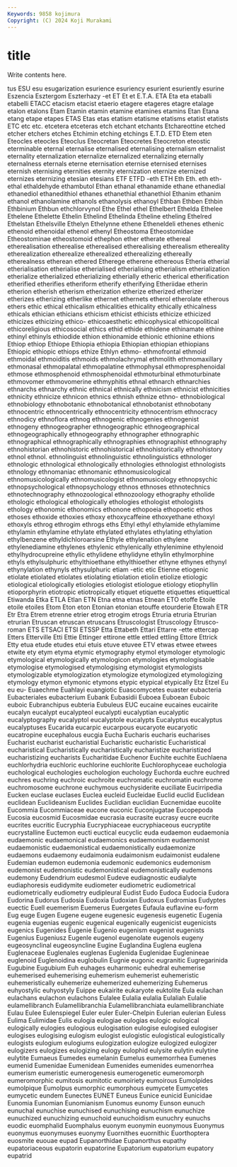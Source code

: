 ```yaml
---
Keywords: 9858 kojimura
Copyright: (C) 2024 Koji Murakami
---
```


# title

Write contents here.



tus ESU esu esugarization esurience esuriency esurient
esuriently esurine Eszencia Esztergom Eszterhazy -et ET Et et E.T.A.
ETA Eta eta etaballi etabelli ETACC etacism etacist etaerio etagere
etageres etagre etalage etalon etalons Etam Etamin etamin etamine etamines
etamins Etan Etana etang etape etapes ETAS Etas etas etatism
etatisme etatisms etatist etatists ETC etc etc. etcetera etceteras etch
etchant etchants Etchareottine etched etcher etchers etches Etchimin etching etchings
E.T.D. ETD Etem eten Eteocles eteocles Eteoclus Eteocretan Eteocretes Eteocreton
eteostic eterminable eternal eternalise eternalised eternalising eternalism eternalist eternality eternalization
eternalize eternalized eternalizing eternally eternalness eternals eterne eternisation eternise eternised
eternises eternish eternising eternities eternity eternization eternize eternized eternizes eternizing
etesian etesians ETF ETFD -eth ETH Eth Eth. eth eth-
ethal ethaldehyde ethambutol Ethan ethanal ethanamide ethane ethanedial ethanediol ethanedithiol
ethanes ethanethial ethanethiol Ethanim ethanim ethanol ethanolamine ethanols ethanolysis ethanoyl
Ethban Ethben Ethbin Ethbinium Ethbun ethchlorvynol Ethe Ethel ethel Ethelbert
Ethelda Ethelee Ethelene Ethelette Ethelin Ethelind Ethelinda Etheline etheling Ethelred
Ethelstan Ethelsville Ethelyn Ethelynne ethene Etheneldeli ethenes ethenic ethenoid ethenoidal
ethenol ethenyl Etheostoma Etheostomidae Etheostominae etheostomoid ethephon ether etherate ethereal
etherealisation etherealise etherealised etherealising etherealism ethereality etherealization etherealize etherealized etherealizing
ethereally etherealness etherean ethered Etherege etherene ethereous Etheria etherial etherialisation
etherialise etherialised etherialising etherialism etherialization etherialize etherialized etherializing etherially etheric
etherical etherification etherified etherifies etheriform etherify etherifying Etheriidae etherin etherion
etherish etherism etherization etherize etherized etherizer etherizes etherizing etherlike ethernet
ethernets etherol etherolate etherous ethers ethic ethical ethicalism ethicalities ethicality
ethically ethicalness ethicals ethician ethicians ethicism ethicist ethicists ethicize ethicized
ethicizes ethicizing ethico- ethicoaesthetic ethicophysical ethicopolitical ethicoreligious ethicosocial ethics ethid
ethide ethidene ethinamate ethine ethinyl ethinyls ethiodide ethion ethionamide ethionic
ethionine ethions Ethiop ethiop Ethiope Ethiopia ethiopia Ethiopian ethiopian ethiopians
Ethiopic ethiopic ethiops ethize Ethlyn ethmo- ethmofrontal ethmoid ethmoidal ethmoiditis
ethmoids ethmolachrymal ethmolith ethmomaxillary ethmonasal ethmopalatal ethmopalatine ethmophysal ethmopresphenoidal ethmose
ethmosphenoid ethmosphenoidal ethmoturbinal ethmoturbinate ethmovomer ethmovomerine ethmyphitis ethnal ethnarch ethnarchies
ethnarchs ethnarchy ethnic ethnical ethnically ethnicism ethnicist ethnicities ethnicity ethnicize
ethnicon ethnics ethnish ethnize ethno- ethnobiological ethnobiology ethnobotanic ethnobotanical ethnobotanist
ethnobotany ethnocentric ethnocentrically ethnocentricity ethnocentrism ethnocracy ethnodicy ethnoflora ethnog ethnogenic
ethnogenies ethnogenist ethnogeny ethnogeographer ethnogeographic ethnogeographical ethnogeographically ethnogeography ethnographer ethnographic
ethnographical ethnographically ethnographies ethnographist ethnography ethnohistorian ethnohistoric ethnohistorical ethnohistorically ethnohistory
ethnol ethnol. ethnolinguist ethnolinguistic ethnolinguistics ethnologer ethnologic ethnological ethnologically ethnologies
ethnologist ethnologists ethnology ethnomaniac ethnomanic ethnomusicological ethnomusicologically ethnomusicologist ethnomusicology ethnopsychic
ethnopsychological ethnopsychology ethnos ethnoses ethnotechnics ethnotechnography ethnozoological ethnozoology ethography etholide
ethologic ethological ethologically ethologies ethologist ethologists ethology ethonomic ethonomics ethonone
ethopoeia ethopoetic ethos ethoses ethoxide ethoxies ethoxy ethoxycaffeine ethoxyethane ethoxyl
ethoxyls ethrog ethrogim ethrogs eths Ethyl ethyl ethylamide ethylamime ethylamin
ethylamine ethylate ethylated ethylates ethylating ethylation ethylbenzene ethyldichloroarsine Ethyle ethylenation
ethylene ethylenediamine ethylenes ethylenic ethylenically ethylenimine ethylenoid ethylhydrocupreine ethylic ethylidene
ethylidyne ethylin ethylmorphine ethyls ethylsulphuric ethylthioethane ethylthioether ethyne ethynes ethynyl
ethynylation ethynyls ethysulphuric etiam -etic etic Etienne etiogenic etiolate etiolated
etiolates etiolating etiolation etiolin etiolize etiologic etiological etiologically etiologies etiologist
etiologue etiology etiophyllin etioporphyrin etiotropic etiotropically etiquet etiquette etiquettes etiquettical
Etiwanda Etka ETLA Etlan ETN Etna etna etnas Etnean ETO
etoffe Etoile etoile etoiles Etom Eton eton Etonian etonian etouffe
etourderie Etowah ETR Etr Etra Etrem etrenne etrier etrog etrogim
etrogs Etruria etruria Etrurian etrurian Etruscan etruscan etruscans Etruscologist Etruscology
Etrusco-roman ETS ETSACI ETSI ETSSP Etta Ettabeth Ettari Ettarre -ette
ettercap Etters Etterville Etti Ettie Ettinger ettirone ettle ettled ettling
Ettore Ettrick Etty etua etude etudes etui etuis etuve etuvee
ETV etwas etwee etwees etwite ety etym etyma etymic etymography
etymol etymologer etymologic etymological etymologically etymologicon etymologies etymologisable etymologise etymologised
etymologising etymologist etymologists etymologizable etymologization etymologize etymologized etymologizing etymology etymon
etymonic etymons etypic etypical etypically Etz Etzel Eu eu eu-
Euaechme Euahlayi euangiotic Euascomycetes euaster eubacteria Eubacteriales eubacterium Eubank Eubasidii
Euboea Euboean Euboic euboic Eubranchipus eubteria Eubuleus EUC eucaine eucaines
eucairite eucalyn eucalypt eucalypteol eucalypti eucalyptian eucalyptic eucalyptography eucalyptol eucalyptole
eucalypts Eucalyptus eucalyptus eucalyptuses Eucarida eucarpic eucarpous eucaryote eucaryotic eucatropine
eucephalous eucgia Eucha Eucharis eucharis eucharises Eucharist eucharist eucharistial Eucharistic
eucharistic Eucharistical eucharistical Eucharistically eucharistically eucharistize eucharistized eucharistizing eucharists Eucharitidae
Euchenor Euchite euchite Euchlaena euchlorhydria euchloric euchlorine euchlorite Euchlorophyceae euchologia
euchological euchologies euchologion euchology Euchorda euchre euchred euchres euchring euchroic
euchroite euchromatic euchromatin euchrome euchromosome euchrone euchymous euchysiderite euciliate Eucirripedia
Eucken euclase euclases Euclea eucleid Eucleidae Euclid euclid Euclidean euclidean
Euclideanism Euclides Euclidian euclidian Eucnemidae eucolite Eucommia Eucommiaceae eucone euconic
Euconjugatae Eucopepoda Eucosia eucosmid Eucosmidae eucrasia eucrasite eucrasy eucre eucrite
eucrites eucritic Eucryphia Eucryphiaceae eucryphiaceous eucryptite eucrystalline Euctemon eucti euctical
eucyclic euda eudaemon eudaemonia eudaemonic eudaemonical eudaemonics eudaemonism eudaemonist eudaemonistic
eudaemonistical eudaemonistically eudaemonize eudaemons eudaemony eudaimonia eudaimonism eudaimonist eudalene Eudemian
eudemon eudemonia eudemonic eudemonics eudemonism eudemonist eudemonistic eudemonistical eudemonistically eudemons
eudemony Eudendrium eudesmol Eudeve eudiagnostic eudialyte eudiaphoresis eudidymite eudiometer eudiometric
eudiometrical eudiometrically eudiometry eudipleural Eudist Eudo Eudoca Eudocia Eudora Eudorina
Eudorus Eudosia Eudoxia Eudoxian Eudoxus Eudromias Eudyptes euectic Euell euemerism
Euemerus Euergetes Eufaula euflavine eu-form Eug euge Eugen Eugene eugene
eugenesic eugenesis eugenetic Eugenia eugenia eugenias eugenic eugenical eugenically eugenicist
eugenicists eugenics Eugenides Eugenie Eugenio eugenism eugenist eugenists Eugenius Eugeniusz
Eugenle eugenol eugenolate eugenols eugeny eugeosynclinal eugeosyncline Eugine Euglandina Euglena
euglena Euglenaceae Euglenales euglenas Euglenida Euglenidae Euglenineae euglenoid Euglenoidina euglobulin
Eugnie eugonic eugranitic Eugregarinida Eugubine Eugubium Euh euhages euharmonic euhedral
euhemerise euhemerised euhemerising euhemerism euhemerist euhemeristic euhemeristically euhemerize euhemerized euhemerizing
Euhemerus euhyostylic euhyostyly Euippe eukairite eukaryote euktolite Eula eulachan eulachans
eulachon eulachons Eulalee Eulalia eulalia Eulaliah Eulalie eulamellibranch Eulamellibranchia Eulamellibranchiata
eulamellibranchiate Eulau Eulee Eulenspiegel Euler euler Euler-Chelpin Eulerian eulerian Euless
Eulima Eulimidae Eulis eulogia eulogiae eulogias eulogic eulogical eulogically eulogies
eulogious eulogisation eulogise eulogised eulogiser eulogises eulogising eulogism eulogist eulogistic
eulogistical eulogistically eulogists eulogium eulogiums eulogization eulogize eulogized eulogizer eulogizers
eulogizes eulogizing eulogy eulophid eulysite eulytin eulytine eulytite Eumaeus Eumedes
eumelanin Eumelus eumemorrhea Eumenes eumenid Eumenidae Eumenidean Eumenides eumenides eumenorrhea
eumerism eumeristic eumerogenesis eumerogenetic eumeromorph eumeromorphic eumitosis eumitotic eumoiriety eumoirous
Eumolpides eumolpique Eumolpus eumorphic eumorphous eumycete Eumycetes eumycetic eundem Eunectes
EUNET Euneus Eunice eunicid Eunicidae Eunomia Eunomian Eunomianism Eunomus eunomy
Eunson eunuch eunuchal eunuchise eunuchised eunuchising eunuchism eunuchize eunuchized eunuchizing
eunuchoid eunuchoidism eunuchry eunuchs euodic euomphalid Euomphalus euonym euonymin euonymous
Euonymus euonymus euonymuses euonymy Euornithes euornithic Euorthoptera euosmite euouae eupad
Eupanorthidae Eupanorthus eupathy eupatoriaceous eupatorin eupatorine Eupatorium eupatorium eupatory eupatrid
